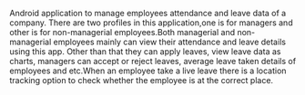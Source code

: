 Android application to manage employees attendance and leave data of a company.
There are two profiles in this application,one is for managers and other is for non-managerial employees.Both managerial and 
non-managerial employees mainly can view their attendance and leave details using this app. Other than that they can apply leaves, 
view leave data as charts, managers can accept or reject leaves, average leave taken details of employees and etc.When an employee take 
a live leave there is a location tracking option to check whether the employee is at the correct place.
